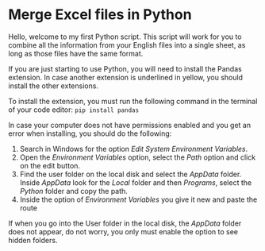 # Merge Excel files in Python

Hello, welcome to my first Python script. This script will work for you to combine all the information from your English files into a single sheet, as long as those files have the same format.

If you are just starting to use Python, you will need to install the Pandas extension. In case another extension is underlined in yellow, you should install the other extensions.

To install the extension, you must run the following command in the terminal of your code editor:
`pip install pandas`

In case your computer does not have permissions enabled and you get an error when installing, you should do the following:

1. Search in Windows for the option _Edit System Environment Variables_.
2. Open the _Environment Variables_ option, select the _Path_ option and click on the edit button.
3. Find the user folder on the local disk and select the _AppData_ folder. Inside _AppData_ look for the _Local_ folder and then _Programs_, select the _Python_ folder and copy the path.
4. Inside the option of _Environment Variables_ you give it new and paste the route

If when you go into the User folder in the local disk, the _AppData_ folder does not appear, do not worry, you only must enable the option to see hidden folders.
